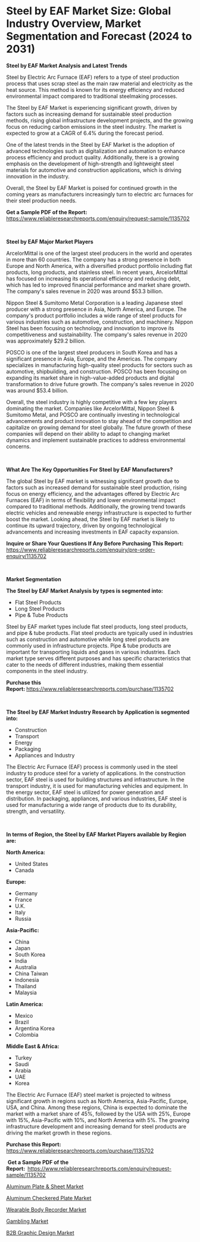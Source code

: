<p><h1>Steel by EAF Market Size: Global Industry Overview, Market Segmentation and Forecast (2024 to 2031)</h1></p><p><strong>Steel by EAF Market Analysis and Latest Trends</strong></p>
<p><p>Steel by Electric Arc Furnace (EAF) refers to a type of steel production process that uses scrap steel as the main raw material and electricity as the heat source. This method is known for its energy efficiency and reduced environmental impact compared to traditional steelmaking processes.</p><p>The Steel by EAF Market is experiencing significant growth, driven by factors such as increasing demand for sustainable steel production methods, rising global infrastructure development projects, and the growing focus on reducing carbon emissions in the steel industry. The market is expected to grow at a CAGR of 6.4% during the forecast period.</p><p>One of the latest trends in the Steel by EAF Market is the adoption of advanced technologies such as digitalization and automation to enhance process efficiency and product quality. Additionally, there is a growing emphasis on the development of high-strength and lightweight steel materials for automotive and construction applications, which is driving innovation in the industry.</p><p>Overall, the Steel by EAF Market is poised for continued growth in the coming years as manufacturers increasingly turn to electric arc furnaces for their steel production needs.</p></p>
<p><strong>Get a Sample PDF of the Report:&nbsp;</strong> <a href="https://www.reliableresearchreports.com/enquiry/request-sample/1135702">https://www.reliableresearchreports.com/enquiry/request-sample/1135702</a></p>
<p>&nbsp;</p>
<p><strong>Steel by EAF Major Market Players</strong></p>
<p><p>ArcelorMittal is one of the largest steel producers in the world and operates in more than 60 countries. The company has a strong presence in both Europe and North America, with a diversified product portfolio including flat products, long products, and stainless steel. In recent years, ArcelorMittal has focused on increasing its operational efficiency and reducing debt, which has led to improved financial performance and market share growth. The company's sales revenue in 2020 was around $53.3 billion.</p><p>Nippon Steel & Sumitomo Metal Corporation is a leading Japanese steel producer with a strong presence in Asia, North America, and Europe. The company's product portfolio includes a wide range of steel products for various industries such as automotive, construction, and machinery. Nippon Steel has been focusing on technology and innovation to improve its competitiveness and sustainability. The company's sales revenue in 2020 was approximately $29.2 billion.</p><p>POSCO is one of the largest steel producers in South Korea and has a significant presence in Asia, Europe, and the Americas. The company specializes in manufacturing high-quality steel products for sectors such as automotive, shipbuilding, and construction. POSCO has been focusing on expanding its market share in high-value-added products and digital transformation to drive future growth. The company's sales revenue in 2020 was around $53.4 billion.</p><p>Overall, the steel industry is highly competitive with a few key players dominating the market. Companies like ArcelorMittal, Nippon Steel & Sumitomo Metal, and POSCO are continually investing in technological advancements and product innovation to stay ahead of the competition and capitalize on growing demand for steel globally. The future growth of these companies will depend on their ability to adapt to changing market dynamics and implement sustainable practices to address environmental concerns.</p></p>
<p>&nbsp;</p>
<p><strong>What Are The Key Opportunities For Steel by EAF Manufacturers?</strong></p>
<p><p>The global Steel by EAF market is witnessing significant growth due to factors such as increased demand for sustainable steel production, rising focus on energy efficiency, and the advantages offered by Electric Arc Furnaces (EAF) in terms of flexibility and lower environmental impact compared to traditional methods. Additionally, the growing trend towards electric vehicles and renewable energy infrastructure is expected to further boost the market. Looking ahead, the Steel by EAF market is likely to continue its upward trajectory, driven by ongoing technological advancements and increasing investments in EAF capacity expansion.</p></p>
<p><strong>Inquire or Share Your Questions If Any Before Purchasing This Report:</strong> <a href="https://www.reliableresearchreports.com/enquiry/pre-order-enquiry/1135702">https://www.reliableresearchreports.com/enquiry/pre-order-enquiry/1135702</a></p>
<p>&nbsp;</p>
<p><strong>Market Segmentation</strong></p>
<p><strong>The Steel by EAF Market Analysis by types is segmented into:</strong></p>
<p><ul><li>Flat Steel Products</li><li>Long Steel Products</li><li>Pipe & Tube Products</li></ul></p>
<p><p>Steel by EAF market types include flat steel products, long steel products, and pipe & tube products. Flat steel products are typically used in industries such as construction and automotive while long steel products are commonly used in infrastructure projects. Pipe & tube products are important for transporting liquids and gases in various industries. Each market type serves different purposes and has specific characteristics that cater to the needs of different industries, making them essential components in the steel industry.</p></p>
<p><strong>Purchase this Report:&nbsp;</strong><a href="https://www.reliableresearchreports.com/purchase/1135702">https://www.reliableresearchreports.com/purchase/1135702</a></p>
<p>&nbsp;</p>
<p><strong>The Steel by EAF Market Industry Research by Application is segmented into:</strong></p>
<p><ul><li>Construction</li><li>Transport</li><li>Energy</li><li>Packaging</li><li>Appliances and Industry</li></ul></p>
<p><p>The Electric Arc Furnace (EAF) process is commonly used in the steel industry to produce steel for a variety of applications. In the construction sector, EAF steel is used for building structures and infrastructure. In the transport industry, it is used for manufacturing vehicles and equipment. In the energy sector, EAF steel is utilized for power generation and distribution. In packaging, appliances, and various industries, EAF steel is used for manufacturing a wide range of products due to its durability, strength, and versatility.</p></p>
<p>&nbsp;</p>
<p><strong>In terms of Region, the Steel by EAF Market Players available by Region are:</strong></p>
<p>
    <p> <strong> North America: </strong>
        <ul>
            <li>United States</li>
            <li>Canada</li>
        </ul>
        </p> 
    <p> <strong> Europe: </strong>
        <ul>
            <li>Germany</li>
            <li>France</li>
            <li>U.K.</li>
            <li>Italy</li>
            <li>Russia</li>
        </ul>
        </p> 
    <p> <strong> Asia-Pacific: </strong>
        <ul>
            <li>China</li>
            <li>Japan</li>
            <li>South Korea</li>
            <li>India</li>
            <li>Australia</li>
            <li>China Taiwan</li>
            <li>Indonesia</li>
            <li>Thailand</li>
            <li>Malaysia</li>
        </ul>
        </p> 
    <p> <strong> Latin America: </strong>
        <ul>
            <li>Mexico</li>
            <li>Brazil</li>
            <li>Argentina Korea</li>
            <li>Colombia</li>
        </ul>
        </p> 
    <p> <strong> Middle East & Africa: </strong>
        <ul>
            <li>Turkey</li>
            <li>Saudi</li>
            <li>Arabia</li>
            <li>UAE</li>
            <li>Korea</li>
        </ul>
    </p>
    </p>
<p><p>The Electric Arc Furnace (EAF) steel market is projected to witness significant growth in regions such as North America, Asia-Pacific, Europe, USA, and China. Among these regions, China is expected to dominate the market with a market share of 45%, followed by the USA with 25%, Europe with 15%, Asia-Pacific with 10%, and North America with 5%. The growing infrastructure development and increasing demand for steel products are driving the market growth in these regions.</p></p>
<p><strong>Purchase this Report: </strong><a href="https://www.reliableresearchreports.com/purchase/1135702">https://www.reliableresearchreports.com/purchase/1135702</a></p>
<p>&nbsp;<strong>Get a Sample PDF of the Report:&nbsp;&nbsp;</strong><a href="https://www.reliableresearchreports.com/enquiry/request-sample/1135702">https://www.reliableresearchreports.com/enquiry/request-sample/1135702</a></p>
<p><strong></strong></p>
<p><p><a href="https://issuu.com/reportprime-2/docs/aluminum-plate-sheet-market-size-2030.pptx">Aluminum Plate & Sheet Market</a></p><p><a href="https://issuu.com/reportprime-2/docs/aluminum-checkered-plate-market-size-2030.pptx">Aluminum Checkered Plate Market</a></p><p><a href="https://github.com/timeliteaut/Market-Research-Report-List-1/blob/main/wearable-body-recorder-market.md">Wearable Body Recorder Market</a></p><p><a href="https://medium.com/@annaalexander40/gambling-market-furnishes-information-on-market-share-market-trends-and-market-growth-96136325af7a">Gambling Market</a></p><p><a href="https://medium.com/@annaalexander40/b2b-graphic-design-market-report-reveals-the-latest-trends-and-growth-opportunities-of-this-market-6cdf68a8e2da">B2B Graphic Design Market</a></p></p>